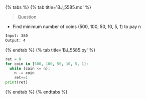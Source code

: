 {% tabs %}
{% tab title='BJ_5585.md' %}

> Question

* Find minimum number of coins (500, 100, 50, 10, 5, 1) to pay n

```txt
Input: 380
Output: 4
```

{% endtab %}
{% tab title='BJ_5585.py' %}

```py
ret = 0
for coin in [500, 100, 50, 10, 5, 1]:
  while (coin <= n):
    n -= coin
    ret+=1
print(ret)
```

{% endtab %}
{% endtabs %}
